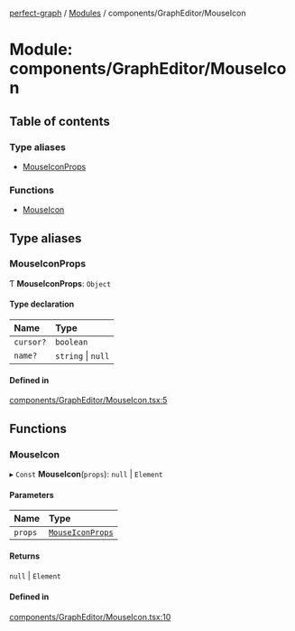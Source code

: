[perfect-graph](../README.md) / [Modules](../modules.md) / components/GraphEditor/MouseIcon

# Module: components/GraphEditor/MouseIcon

## Table of contents

### Type aliases

- [MouseIconProps](components_GraphEditor_MouseIcon#mouseiconprops)

### Functions

- [MouseIcon](components_GraphEditor_MouseIcon#mouseicon)

## Type aliases

### MouseIconProps

Ƭ **MouseIconProps**: `Object`

#### Type declaration

| Name      | Type               |
| :-------- | :----------------- |
| `cursor?` | `boolean`          |
| `name?`   | `string` \| `null` |

#### Defined in

[components/GraphEditor/MouseIcon.tsx:5](https://github.com/MaastrichtU-IDS/perfect-graph/blob/7784cd6/src/components/GraphEditor/MouseIcon.tsx#L5)

## Functions

### MouseIcon

▸ `Const` **MouseIcon**(`props`): `null` \| `Element`

#### Parameters

| Name    | Type                                                                |
| :------ | :------------------------------------------------------------------ |
| `props` | [`MouseIconProps`](components_GraphEditor_MouseIcon#mouseiconprops) |

#### Returns

`null` \| `Element`

#### Defined in

[components/GraphEditor/MouseIcon.tsx:10](https://github.com/MaastrichtU-IDS/perfect-graph/blob/7784cd6/src/components/GraphEditor/MouseIcon.tsx#L10)

